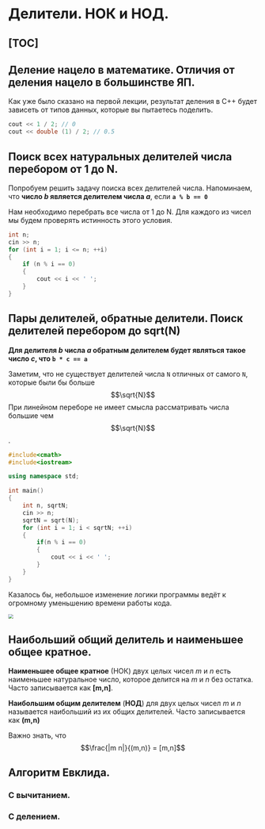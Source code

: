 #	Делители. НОК и НОД.

[TOC]
---

##	Деление нацело в математике. Отличия от деления нацело в большинстве ЯП.

Как уже было сказано на первой лекции, результат деления в С++ будет зависеть от типов данных, которые вы пытаетесь поделить.

```c++
cout << 1 / 2; // 0
cout << double (1) / 2; // 0.5
```

##	Поиск всех натуральных делителей числа перебором от 1 до N.

Попробуем решить задачу поиска всех делителей числа. Напоминаем, что **число *b* является делителем числа *a***, если **`a % b == 0`**

Нам необходимо перебрать все числа от 1 до N. Для каждого из чисел мы будем проверять истинность этого условия.

```c++
int n;
cin >> n;
for (int i = 1; i <= n; ++i)
{
    if (n % i == 0)
    {
        cout << i << ' ';
    }
}
```

##	Пары делителей, обратные делители. Поиск делителей перебором до sqrt(N)

**Для делителя *b* числа *a* обратным делителем будет являться такое число *c*, что `b * c == a`**

Заметим, что не существует делителей числа `N` отличных от самого `N`, которые были бы больше $$\sqrt{N}$$
При линейном переборе не имеет смысла рассматривать числа большие чем $$\sqrt{N}$$.

```c++
#include<cmath>
#include<iostream>

using namespace std;

int main()
{
    int n, sqrtN;
    cin >> n;
    sqrtN = sqrt(N);
    for (int i = 1; i < sqrtN; ++i)
    {
        if(n % i == 0)
        {
            cout << i << ' ';
        }
    }
}
```

Казалось бы, небольшое изменение логики программы ведёт к огромному уменьшению времени работы кода.

<img src="https://pavelefarinov.github.io/CPPCourse/Notes/sqrtN.png" style="zoom:60%;" />

##	Наибольший общий делитель и наименьшее общее кратное.

**Наименьшее общее кратное** (НОК) двух целых чисел *m* и *n* есть наименьшее натуральное число, которое делится на *m* и *n* без остатка. Часто записывается как **[m,n]**.

**Наибольшим общим делителем** (**НОД**) для двух целых чисел *m* и *n* называется наибольший из их общих делителей. Часто записывается как **(m,n)**

Важно знать, что $$\frac{|m n|}{(m,n)} = [m,n]$$

##	Алгоритм Евклида.

###	С вычитанием.

###	С делением.